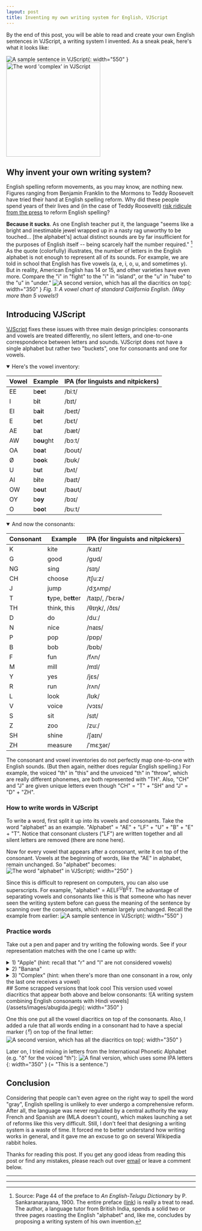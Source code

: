 ```yaml
---
layout: post
title: Inventing my own writing system for English, VJScript
---
```


By the end of this post, you will be able to read and create your own English sentences in VJScript, a writing system I invented. As a sneak peak, here's what it looks like:

![A sample sentence in VJScript](/assets/images/vjscript-sentence.jpg){: width="550" }
<img src="/assets/images/vjscript-complexity-1.jpg" alt="The word 'complex' in VJScript" style="width: 250px;">

## Why invent your own writing system?
English spelling reform movements, as you may know, are nothing new. Figures ranging from Benjamin Franklin to the Mormons to Teddy Roosevelt have tried their hand at English spelling reform. Why did these people spend years of their lives and (in the case of Teddy Roosevelt) [risk ridicule from the press](https://en.wikipedia.org/wiki/Simplified_Spelling_Board) to reform English spelling? 

**Because it sucks**. 
As one English teacher put it, the language "seems like a bright and inestimable jewel wrapped up in a nasty rag unworthy to be touched... [the alphabet's] actual distinct sounds are by far insufficient for the purposes of English itself -- being scarcely half the number required." [^fn-1]
As the quote (colorfully) illustrates, the number of letters in the English alphabet is not enough to represent all of its sounds. 
For example, we are told in school that English has five vowels (a, e, i, o, u, and sometimes y). But in reality, American English has 14 or 15, and other varieties have even more. Compare the "i" in "fight" to the "i" in "island", or the "u" in "tube" to the "u" in "under."
![A second version, which has all the diacritics on top](/assets/images/english_vowels.png){: width="350" }
*Fig. 1: A vowel chart of standard California	English. (Way more than 5 vowels!)*

## Introducing VJScript
[VJScript](VJScript) fixes these issues with three main design principles: consonants and vowels are treated differently, no silent letters, and one-to-one correspondence between letters and sounds. 
VJScript does not have a single alphabet but rather two "buckets", one for consonants and one for vowels.
<details open>
<summary>Here's the vowel inventory:</summary>
<table>
  <thead>
    <tr>
      <th>Vowel</th>
      <th>Example</th>
      <th>IPA (for linguists and nitpickers)</th>
    </tr>
  </thead>
  <tbody>
    <tr>
      <td>EE</td>
      <td>b<strong>ee</strong>t</td>
      <td>/biːt/</td>
    </tr>
    <tr>
      <td>I</td>
      <td>b<strong>i</strong>t</td>
      <td>/bɪt/</td>
    </tr>
    <tr>
      <td>EI</td>
      <td>b<strong>ai</strong>t</td>
      <td>/beɪt/</td>
    </tr>
    <tr>
      <td>E</td>
      <td>b<strong>e</strong>t</td>
      <td>/bɛt/</td>
    </tr>
    <tr>
      <td>AE</td>
      <td>b<strong>a</strong>t</td>
      <td>/bæt/</td>
    </tr>
    <tr>
      <td>AW</td>
      <td>b<strong>ou</strong>ght</td>
      <td>/bɔːt/</td>
    </tr>
    <tr>
      <td>OA</td>
      <td>b<strong>oa</strong>t</td>
      <td>/boʊt/</td>
    </tr>
    <tr>
      <td>Ø</td>
      <td>b<strong>oo</strong>k</td>
      <td>/bʊk/</td>
    </tr>
    <tr>
      <td>U</td>
      <td>b<strong>u</strong>t</td>
      <td>/bʌt/</td>
    </tr>
    <tr>
      <td>AI</td>
      <td>b<strong>i</strong>te</td>
      <td>/baɪt/</td>
    </tr>
    <tr>
      <td>OW</td>
      <td>b<strong>ou</strong>t</td>
      <td>/baʊt/</td>
    </tr>
    <tr>
      <td>OY</td>
      <td>b<strong>oy</strong></td>
      <td>/bɔɪ/</td>
    </tr>
    <tr>
      <td>O</td>
      <td>b<strong>oo</strong>t</td>
      <td>/buːt/</td>
    </tr>
  </tbody>
</table>

</details>

<details open>
<summary> And now the consonants:</summary>
<table>
  <thead>
    <tr>
      <th>Consonant</th>
      <th>Example</th>
      <th>IPA (for linguists and nitpickers)</th>
    </tr>
  </thead>
  <tbody>
    <tr>
      <td>K</td>
      <td>kite</td>
      <td>/kaɪt/</td>
    </tr>
    <tr>
      <td>G</td>
      <td>good</td>
      <td>/ɡʊd/</td>
    </tr>
    <tr>
      <td>NG</td>
      <td>sing</td>
      <td>/sɪŋ/</td>
    </tr>
    <tr>
      <td>CH</td>
      <td>choose</td>
      <td>/tʃuːz/</td>
    </tr>
    <tr>
      <td>J</td>
      <td>jump</td>
      <td>/dʒʌmp/</td>
    </tr>
    <tr>
      <td>T</td>
      <td><strong>t</strong>ype, be<strong>tt</strong>er</td>
      <td>/taɪp/, /ˈbɛɾɚ/</td>
    </tr>
    <tr>
      <td>TH</td>
      <td>think, this</td>
      <td>/θɪŋk/, /ðɪs/</td>
    </tr>
    <tr>
      <td>D</td>
      <td>do</td>
      <td>/duː/</td>
    </tr>
    <tr>
      <td>N</td>
      <td>nice</td>
      <td>/naɪs/</td>
    </tr>
    <tr>
      <td>P</td>
      <td>pop</td>
      <td>/pɒp/</td>
    </tr>
    <tr>
      <td>B</td>
      <td>bob</td>
      <td>/bɒb/</td>
    </tr>
    <tr>
      <td>F</td>
      <td>fun</td>
      <td>/fʌn/</td>
    </tr>
    <tr>
      <td>M</td>
      <td>mill</td>
      <td>/mɪl/</td>
    </tr>
    <tr>
      <td>Y</td>
      <td>yes</td>
      <td>/jɛs/</td>
    </tr>
    <tr>
      <td>R</td>
      <td>run</td>
      <td>/rʌn/</td>
    </tr>
    <tr>
      <td>L</td>
      <td>look</td>
      <td>/lʊk/</td>
    </tr>
    <tr>
      <td>V</td>
      <td>voice</td>
      <td>/vɔɪs/</td>
    </tr>
    <tr>
      <td>S</td>
      <td>sit</td>
      <td>/sɪt/</td>
    </tr>
    <tr>
      <td>Z</td>
      <td>zoo</td>
      <td>/zuː/</td>
    </tr>
    <tr>
      <td>SH</td>
      <td>shine</td>
      <td>/ʃaɪn/</td>
    </tr>
    <tr>
      <td>ZH</td>
      <td>measure</td>
      <td>/ˈmɛʒər/</td>
    </tr>
  </tbody>
</table>

</details>

The consonant and vowel inventories do not perfectly map one-to-one with English sounds. (But then again, neither does regular English spelling.)
For example, the voiced "th" in "this" and the unvoiced "th" in "throw", which are really different phonemes, are both represented with "TH". 
Also, "CH" and "J" are given unique letters even though "CH" = "T" + "SH" and "J" = "D" + "ZH".
### How to write words in VJScript
To write a word, first split it up into its vowels and consonants. Take the word "alphabet" as an example. "Alphabet" = "AE" + "LF" + "U" + "B" + "E" + "T". 
Notice that consonant clusters ("LF") are written together and all silent letters are removed (there are none here).

Now for every vowel that appears after a consonant, write it on top of the consonant. Vowels at the beginning of words, like the "AE" in alphabet, remain unchanged. So "alphabet" becomes:
![The word "alphabet" in VJScript](/assets/images/vjscript-alphabet.jpg){: width="250" } 

Since this is difficult to represent on computers, you can also use superscripts. For example, "alphabet" = AELF<sup>U</sup>B<sup>E</sup>T.
The advantage of separating vowels and consonants like this is that someone who has never seen the writing system before can guess the meaning of the sentence by scanning over the consonants, which remain largely unchanged. Recall the example from earlier:
![A sample sentence in VJScript](/assets/images/vjscript-sentence.jpg){: width="550" }
### Practice words
Take out a pen and paper and try writing the following words. See if your representation matches with the one I came up with:

<details>
<summary>1) "Apple" (hint: recall that "r" and "l" are not considered vowels) </summary>
<img src="/assets/images/vjscript-apple.jpg" alt="The word 'apple' in VJScript" style="width: 250px;">
</details>

<details>
<summary>2) "Banana"</summary>
<img src="/assets/images/vjscript-banana.jpg" alt="The word 'banana' in VJScript" style="width: 250px;">
</details>

<details>
<summary>3) "Complex" (hint: when there's more than one consonant in a row, only the last one receives a vowel)</summary>
The word "complex" is tricky because it contains the consonant cluster "PL." 
I never specified a rule for where to place vowels when there's a consonant cluster, so there are at least two ways to represent this word, the only difference being the location of the vowel E:
<img src="/assets/images/vjscript-complexity-1.jpg" alt="The word 'complex' in VJScript" style="width: 250px;">
<img src="/assets/images/vjscript-complexity-2.jpg" alt="The word 'complex' in VJScript" style="width: 250px;">
</details>
## Some scrapped versions that look cool
This version used vowel diacritics that appear both above and below consonants:
![A writing system combining English consonants with Hindi vowels](/assets/images/abugida.jpeg){: width="350" }

One this one put all the vowel diacritics on top of the consonants. Also, I added a rule that all words ending in a consonant had to have a special marker (్) on top of the final letter:
![A second version, which has all the diacritics on top](/assets/images/abugida2.jpeg){: width="350" }

Later on, I tried mixing in letters from the International Phonetic Alphabet (e.g. "ð" for the voiced "th"):
![A final version, which uses some IPA letters](/assets/images/vjscript-third-try.jpg){: width="350" } (= "This is a sentence.")
## Conclusion
Considering that people can't even agree on the right way to spell the word "gray", English spelling is unlikely to ever undergo a comprehensive reform. 
After all, the language was never regulated by a central authority the way French and Spanish are (MLA doesn't count), which makes launching a set of reforms like this very difficult.
Still, I don't feel that designing a writing system is a waste of time. It forced me to better understand how writing works in general, and it gave me an excuse to go on several Wikipedia rabbit holes.

Thanks for reading this post. If you get any good ideas from reading this post or find any mistakes, please reach out over <a href="mailto:vijaykethanaboyina@gmail.com">email</a> or leave a comment below.

-----

<script src="https://giscus.app/client.js"
        data-repo="vkethana/vkethana.github.io"
        data-repo-id="R_kgDOLBRagA"
        data-category="Announcements"
        data-category-id="DIC_kwDOLBRagM4Cfi2H"
        data-mapping="pathname"
        data-strict="0"
        data-reactions-enabled="1"
        data-emit-metadata="0"
        data-input-position="bottom"
        data-theme="noborder_light"
        data-lang="en"
        data-loading="lazy"
        crossorigin="anonymous"
        async>
</script>

-----
[^fn-1]: Source: Page 44 of the preface to *An English-Telugu Dictionary* by P. Sankaranarayana, 1900. The entire preface ([link](https://archive.org/details/anenglishtelugu00unkngoog/page/n52/mode/2up)) is really a treat to read. The author, a language tutor from British India, spends a solid two or three pages roasting the English "alphabet" and, like me, concludes by proposing a writing system of his own invention.
